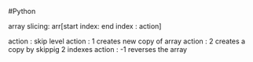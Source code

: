 #Python 

array slicing:
arr[start index: end index : action]

action : skip level
action : 1 creates new copy of array
action : 2 creates a copy by skippig 2 indexes
action : -1 reverses the array